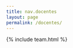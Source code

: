 ```yaml
---
title: nav.docentes
layout: page
permalink: /docentes/
---
```


<!-- Start Our team -->
{% include team.html %}
<!-- End Our team -->

